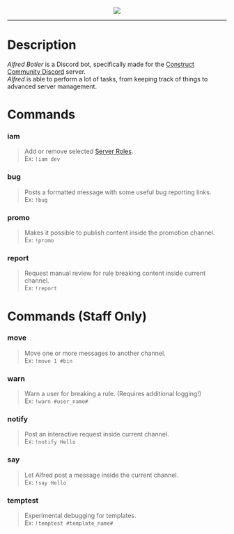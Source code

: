 <p align="center"> 
<img src="https://raw.githubusercontent.com/WebCreationClub/alfred-botler/master/assets/large/Alfred%20Botler%20Header%20NEW.png">
</p>

___
# Description
_Alfred Botler_ is a Discord bot, specifically made for the [Construct Community Discord](https://discord.gg/dZDU7Re) server. 
<br />_Alfred_ is able to perform a lot of tasks, from keeping track of things to advanced server management.

# Commands
### iam
> Add or remove selected [Server Roles](https://lnk.armaldio.xyz/cc_roles).\
Ex: `!iam dev`

### bug
> Posts a formatted message with some useful bug reporting links.\
Ex: `!bug`

### promo
> Makes it possible to publish content inside the promotion channel.\
Ex: `!promo`

### report
> Request manual review for rule breaking content inside current channel.\
Ex: `!report`

# Commands (Staff Only)
### move
> Move one or more messages to another channel.\
Ex: `!move 1 #bin`

### warn
> Warn a user for breaking a rule. (Requires additional logging!)\
Ex: `!warn #user_name#`

### notify
> Post an interactive request inside current channel.\
Ex: `!notify Hello`

### say
> Let Alfred post a message inside the current channel.\
Ex: `!say Hello`

### temptest
> Experimental debugging for templates.\
Ex: `!temptest #template_name#`
